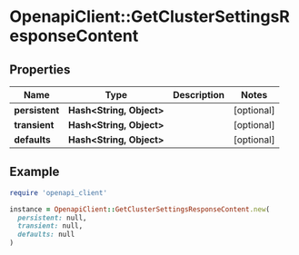 # OpenapiClient::GetClusterSettingsResponseContent

## Properties

| Name | Type | Description | Notes |
| ---- | ---- | ----------- | ----- |
| **persistent** | **Hash&lt;String, Object&gt;** |  | [optional] |
| **transient** | **Hash&lt;String, Object&gt;** |  | [optional] |
| **defaults** | **Hash&lt;String, Object&gt;** |  | [optional] |

## Example

```ruby
require 'openapi_client'

instance = OpenapiClient::GetClusterSettingsResponseContent.new(
  persistent: null,
  transient: null,
  defaults: null
)
```

